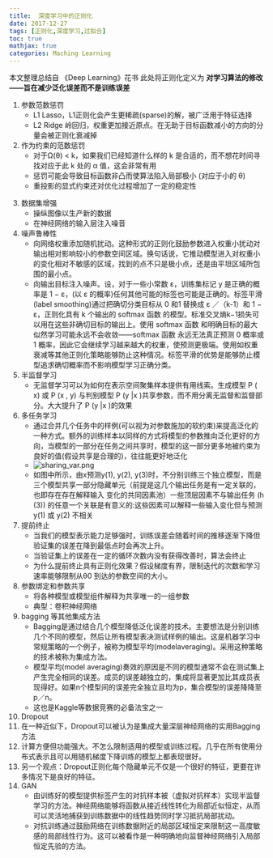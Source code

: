 ```yaml
---
title:  深度学习中的正则化
date: 2017-12-27
tags: [正则化,深度学习,过拟合]
toc: true
mathjax: true
categories: Maching Learning
---
```


本文整理总结自 《Deep Learning》花书
此处将正则化定义为  **对学习算法的修改——旨在减少泛化误差而不是训练误差**

1. 参数范数惩罚
    * L1 Lasso，L1正则化会产生更稀疏(sparse)的解，被广泛用于特征选择
    * L2 Ridge 岭回归，权重更加接近原点。在无助于目标函数减小的方向的分量会被正则化衰减掉
2. 作为约束的范数惩罚
    * 对于Ω(θ) < k，如果我们已经知道什么样的 k 是合适的，而不想花时间寻找对应于此 k 处的 α 值，这会非常有用
    * 惩罚可能会导致目标函数非凸而使算法陷入局部极小 (对应于小的 θ)
    * 重投影的显式约束还对优化过程增加了一定的稳定性
<!-- More -->
3. 数据集增强
    * 操纵图像以生产新的数据
    * 在神经网络的输入层注入噪音
4. 噪声鲁棒性
    * 向网络权重添加随机扰动。这种形式的正则化鼓励参数进入权重小扰动对输出相对影响较小的参数空间区域。换句话说，它推动模型进入对权重小的变化相对不敏感的区域，找到的点不只是极小点，还是由平坦区域所包围的最小点。
    * 向输出目标注入噪声。设，对于一些小常数 ε，训练集标记 y 是正确的概率是 1 − ε，(以 ε 的概率)任何其他可能的标签也可能是正确的。标签平滑(label smoothing)通过把确切分类目标从 0 和1 替换成 ε ／（k-1）和 1 − ε，正则化具有 k 个输出的 softmax 函数 的模型。标准交叉熵k−1损失可以用在这些非确切目标的输出上。使用 softmax 函数 和明确目标的最大似然学习可能永远不会收敛——softmax 函数 永远无法真正预测 0 概率或 1 概率，因此它会继续学习越来越大的权重，使预测更极端。使用如权重衰减等其他正则化策略能够防止这种情况。标签平滑的优势是能够防止模型追求确切概率而不影响模型学习正确分类。
5. 半监督学习
    * 无监督学习可以为如何在表示空间聚集样本提供有用线索。生成模型 P ( x) 或 P (x , y) 与判别模型 P (y |x  )共享参数，而不用分离无监督和监督部分。大大提升了 P (y |x  )的效果
6. 多任务学习
    * 通过合并几个任务中的样例(可以视为对参数施加的软约束)来提高泛化的一种方式。额外的训练样本以同样的方式将模型的参数推向泛化更好的方向，当模型的一部分在任务之间共享时，模型的这一部分更多地被约束为良好的值(假设共享是合理的)，往往能更好地泛化
    * ![sharing_var.png](https://i.loli.net/2017/12/28/5a43d6abf1e74.png)
    * 如图中所示，由x预测y(1), y(2), y(3)时，不分别训练三个独立模型，而是三个模型共享一部分隐藏单元（前提是这几个输出任务是有一定关联的，也即存在存在解释输入   变化的共同因素池）一些顶层因素不与输出任务 (h (3)) 的任意一个关联是有意义的:这些因素可以解释一些输入变化但与预测 y(1) 或 y(2) 不相关
7. 提前终止
    * 当我们的模型表示能力足够强时，训练误差会随着时间的推移逐渐下降但验证集的误差在降到最低点时会再次上升。
    * 当验证集上的误差在一定的循环次数内没有获得改善时，算法会终止
    * 为什么提前终止具有正则化效果？假设梯度有界，限制迭代的次数和学习速率能够限制从θ0 到达的参数空间的大小。
8. 参数绑定和参数共享
    * 将各种模型或模型组件解释为共享唯一的一组参数
    * 典型：卷积神经网络
9. bagging 等其他集成方法
    * Bagging是通过结合几个模型降低泛化误差的技术。主要想法是分别训练几个不同的模型，然后让所有模型表决测试样例的输出。这是机器学习中常规策略的一个例子，被称为模型平均(modelaveraging)。采用这种策略的技术被称为集成方法。
    * 模型平均(model averaging)奏效的原因是不同的模型通常不会在测试集上产生完全相同的误差。成员的误差越独立的，集成将显著更加比其成员表现得好。如果n个模型间的误差完全独立且均为p，集合模型的误差降降至p／n。
    * 这也是Kaggle等数据竞赛的必备法宝之一
10. Dropout
  1. 在一种近似下，Dropout可以被认为是集成大量深层神经网络的实用Bagging方法
  2. 计算方便但功能强大。不怎么限制适用的模型或训练过程。几乎在所有使用分布式表示且可以用随机梯度下降训练的模型上都表现很好。
  3. 另一个观点：Dropout正则化每个隐藏单元不仅是一个很好的特征，更要在许多情况下是良好的特征。
11. GAN
    * 由训练好的模型提供标签产生的对抗样本被（虚拟对抗样本）实现半监督学习的方法。神经网络能够将函数从接近线性转化为局部近似恒定，从而可以灵活地捕获到训练数据中的线性趋势同时学习抵抗局部扰动。
    * 对抗训练通过鼓励网络在训练数据附近的局部区域恒定来限制这一高度敏感的局部线性行为。这可以被看作是一种明确地向监督神经网络引入局部恒定先验的方法。
